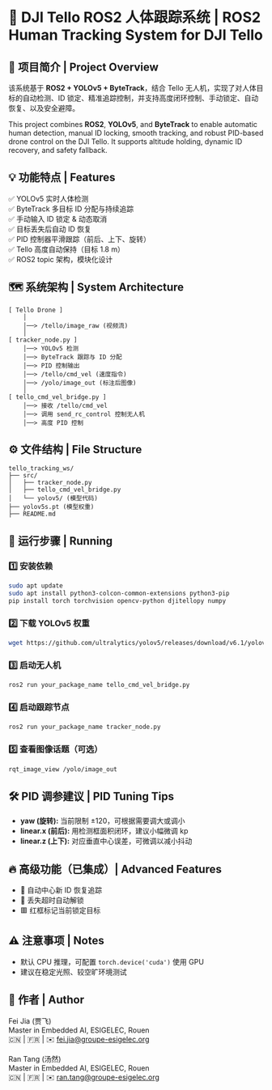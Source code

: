 
# 🚁 DJI Tello ROS2 人体跟踪系统 | ROS2 Human Tracking System for DJI Tello

## 📄 项目简介 | Project Overview

该系统基于 **ROS2 + YOLOv5 + ByteTrack**，结合 Tello 无人机，实现了对人体目标的自动检测、ID 锁定、精准追踪控制，并支持高度闭环控制、手动锁定、自动恢复、以及安全避障。

This project combines **ROS2**, **YOLOv5**, and **ByteTrack** to enable automatic human detection, manual ID locking, smooth tracking, and robust PID-based drone control on the DJI Tello. It supports altitude holding, dynamic ID recovery, and safety fallback.

## 💡 功能特点 | Features

✅ YOLOv5 实时人体检测  
✅ ByteTrack 多目标 ID 分配与持续追踪  
✅ 手动输入 ID 锁定 & 动态取消  
✅ 目标丢失后自动 ID 恢复  
✅ PID 控制器平滑跟踪（前后、上下、旋转）  
✅ Tello 高度自动保持（目标 1.8 m）  
✅ ROS2 topic 架构，模块化设计

## 🗺️ 系统架构 | System Architecture

```
[ Tello Drone ]
    │
    │──> /tello/image_raw (视频流)
    │
[ tracker_node.py ]
    │──> YOLOv5 检测
    │──> ByteTrack 跟踪与 ID 分配
    │──> PID 控制输出
    │──> /tello/cmd_vel (速度指令)
    │──> /yolo/image_out (标注后图像)
    │
[ tello_cmd_vel_bridge.py ]
    │──> 接收 /tello/cmd_vel
    │──> 调用 send_rc_control 控制无人机
    │──> 高度 PID 控制
```

## ⚙️ 文件结构 | File Structure

```
tello_tracking_ws/
├── src/
│   ├── tracker_node.py
│   ├── tello_cmd_vel_bridge.py
│   └── yolov5/ (模型代码)
├── yolov5s.pt (模型权重)
├── README.md
```

## 🚀 运行步骤 | Running

### 1️⃣ 安装依赖

```bash
sudo apt update
sudo apt install python3-colcon-common-extensions python3-pip
pip install torch torchvision opencv-python djitellopy numpy
```

### 2️⃣ 下载 YOLOv5 权重

```bash
wget https://github.com/ultralytics/yolov5/releases/download/v6.1/yolov5s.pt
```

### 3️⃣ 启动无人机

```bash
ros2 run your_package_name tello_cmd_vel_bridge.py
```

### 4️⃣ 启动跟踪节点

```bash
ros2 run your_package_name tracker_node.py
```

### 5️⃣ 查看图像话题（可选）

```bash
rqt_image_view /yolo/image_out
```

## 🛠️ PID 调参建议 | PID Tuning Tips

- **yaw (旋转):** 当前限制 ±120，可根据需要调大或调小
- **linear.x (前后):** 用检测框面积闭环，建议小幅微调 kp
- **linear.z (上下):** 对应垂直中心误差，可微调以减小抖动

## 🔥 高级功能（已集成）| Advanced Features

- 🔄 自动中心新 ID 恢复追踪
- 🛑 丢失超时自动解锁
- 🟥 红框标记当前锁定目标

## ⚠️ 注意事项 | Notes

- 默认 CPU 推理，可配置 `torch.device('cuda')` 使用 GPU
- 建议在稳定光照、较空旷环境测试

## 📝 作者 | Author

Fei Jia (贾飞)  
Master in Embedded AI, ESIGELEC, Rouen  
🇨🇳 | 🇫🇷 | ✉️ fei.jia@groupe-esigelec.org

Ran Tang (汤然)  
Master in Embedded AI, ESIGELEC, Rouen  
🇨🇳 | 🇫🇷 | ✉️ ran.tang@groupe-esigelec.org
